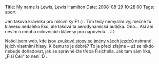 Title: My name is Lewis, Lewis Hamilton
Date: 2008-08-29 10:28:00
Tags: sport

Jen taková kravinka pro milovníky F1 :) . Tím tedy nemyslím výjimečně tu klávesu nedaleko Esc, ale taková ta aerodynamická autíčka. Ono… Asi ani nevím o mnoha milovnících klávesy pro nápovědu… :D

Našel jsem web, kde jsou [zvukové stopy se jmény všech jezdců](http://www.namethatdriver.com/select_driver.asp) nahrané jejich vlastními hlasy. K čemu to je dobré? To je přeci zřejmé – už se nikdo nebude dohadovat, jak se správně čte třeba Fisichella. Jak tam sám říká, „Fisi Čeli“ to není :D .